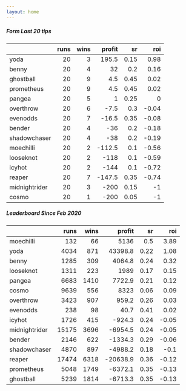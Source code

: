 ```yaml
---   
layout: home   
---   
```



##### Form Last 20 tips   

|               |   runs |   wins |   profit |   sr |   roi |
|:--------------|-------:|-------:|---------:|-----:|------:|
| yoda          |     20 |      3 |    195.5 | 0.15 |  0.98 |
| benny         |     20 |      4 |     32   | 0.2  |  0.16 |
| ghostball     |     20 |      9 |      4.5 | 0.45 |  0.02 |
| prometheus    |     20 |      9 |      4.5 | 0.45 |  0.02 |
| pangea        |     20 |      5 |      1   | 0.25 |  0    |
| overthrow     |     20 |      6 |     -7.5 | 0.3  | -0.04 |
| evenodds      |     20 |      7 |    -16.5 | 0.35 | -0.08 |
| bender        |     20 |      4 |    -36   | 0.2  | -0.18 |
| shadowchaser  |     20 |      4 |    -38   | 0.2  | -0.19 |
| moechilli     |     20 |      2 |   -112.5 | 0.1  | -0.56 |
| looseknot     |     20 |      2 |   -118   | 0.1  | -0.59 |
| icyhot        |     20 |      2 |   -144   | 0.1  | -0.72 |
| reaper        |     20 |      7 |   -147.5 | 0.35 | -0.74 |
| midnightrider |     20 |      3 |   -200   | 0.15 | -1    |
| cosmo         |     20 |      1 |   -200   | 0.05 | -1    |

##### Leaderboard Since Feb 2020   

|               |   runs |   wins |   profit |   sr |   roi |
|:--------------|-------:|-------:|---------:|-----:|------:|
| moechilli     |    132 |     66 |   5136   | 0.5  |  3.89 |
| yoda          |   4034 |    871 |  43398.8 | 0.22 |  1.08 |
| benny         |   1285 |    309 |   4064.8 | 0.24 |  0.32 |
| looseknot     |   1311 |    223 |   1989   | 0.17 |  0.15 |
| pangea        |   6683 |   1410 |   7722.9 | 0.21 |  0.12 |
| cosmo         |   9639 |    556 |   8323   | 0.06 |  0.09 |
| overthrow     |   3423 |    907 |    959.2 | 0.26 |  0.03 |
| evenodds      |    238 |     98 |     40.7 | 0.41 |  0.02 |
| icyhot        |   1726 |    415 |   -924.3 | 0.24 | -0.05 |
| midnightrider |  15175 |   3696 |  -6954.5 | 0.24 | -0.05 |
| bender        |   2146 |    622 |  -1334.3 | 0.29 | -0.06 |
| shadowchaser  |   4870 |    897 |  -4988.2 | 0.18 | -0.1  |
| reaper        |  17474 |   6318 | -20638.9 | 0.36 | -0.12 |
| prometheus    |   5048 |   1749 |  -6372.1 | 0.35 | -0.13 |
| ghostball     |   5239 |   1814 |  -6713.3 | 0.35 | -0.13 |